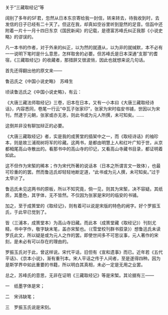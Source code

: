 关于“三藏取经记”等

  

  

阔别了多年的SF君，忽然从日本东京寄给我一封信，转来转去，待我收到时，去发信的日子已经有二十天了。但这在我，却真如空谷里听到跫然的足音。信函中还附着一片十一月十四日东京《国民新闻》的记载，是德富苏峰氏纠正我那《小说史略》的谬误的。

凡一本书的作者，对于外来的纠正，以为然的就遵从，以为非的就缄默，本不必有一一说明下笔时是什么意思，怎样取舍的必要。但苏峰氏是日本深通“支那”的耆宿，《三藏取经记》的收藏者，那措辞又很波俏，因此也就想来说几句话。

首先还得翻出他的原文来——

  

鲁迅氏之《中国小说史略》　苏峰生

顷读鲁迅氏之《中国小说史略》，有云：

《大唐三藏法师取经记》三卷，旧本在日本，又有一小本曰《大唐三藏取经诗话》，内容悉同，卷尾一行云“中瓦子张家印”，张家为宋时临安书铺，世因以为宋刊，然逮于元朝，张家或亦无恙，则此书或为元人所撰，未可知矣。……

这倒并非没有聊加辩正的必要。

  

《大唐三藏取经记》者，实是我的成篑堂的插架中之一，而《取经诗话》的袖珍本，则是故三浦观树将军的珍藏。这两书，是都由明慧上人和红叶广知于世，从京都栂尾高山寺散出的。看那书中的高山寺的印记，又看高山寺藏书目录，都证明着如此。

  

这不但作为宋椠的稀本；作为宋代所著的说话本（日本之所谓言文一致体），也最可珍重的的罢。然而鲁迅氏却轻轻地断定道，“此书或为元人撰，未可知矣。”过于太早计了。

  

鲁迅氏未见这两书的原板，所以不知究竟，倘一见，则其为宋椠，决不容疑。其纸质，其墨色，其字体，无不皆然。不仅因为张家是宋时的临安的书铺。

  

加之，至于成篑堂的《取经记》，则有着可以说是宋版的特色的阙字。好个罗振玉氏，于此早已觉到了。

皆（三浦本，成篑堂本）为高山寺旧藏。而此本（成篑堂藏《取经记》）刊刻尤精，书中字作，敬字缺末笔，盖亦宋椠也。（《雪堂校刊群书叙录》）想鲁迅氏未读罗氏此文，所以疑是或为元人之作的罢。即使世间多不可思议事，元人著作的宋刻，是未必有可以存在的理由的。

  

罗振玉氏对于此，曾这样说。宋代平话，旧但有《宣和遗事》而已。近年若《五代平话》、《京本小说》，渐有重刊本。宋人平话之传于人间者，至是遂得四种。因为是斯学界中如此重要的书籍，所以明白其真相，未必一定是无用之业罢。

  

总之，苏峰氏的意思，无非在证明《三藏取经记》等是宋椠。其论据有三——

一　纸墨字体是宋；

二　宋讳缺笔；

三　罗振玉氏说是宋刻。